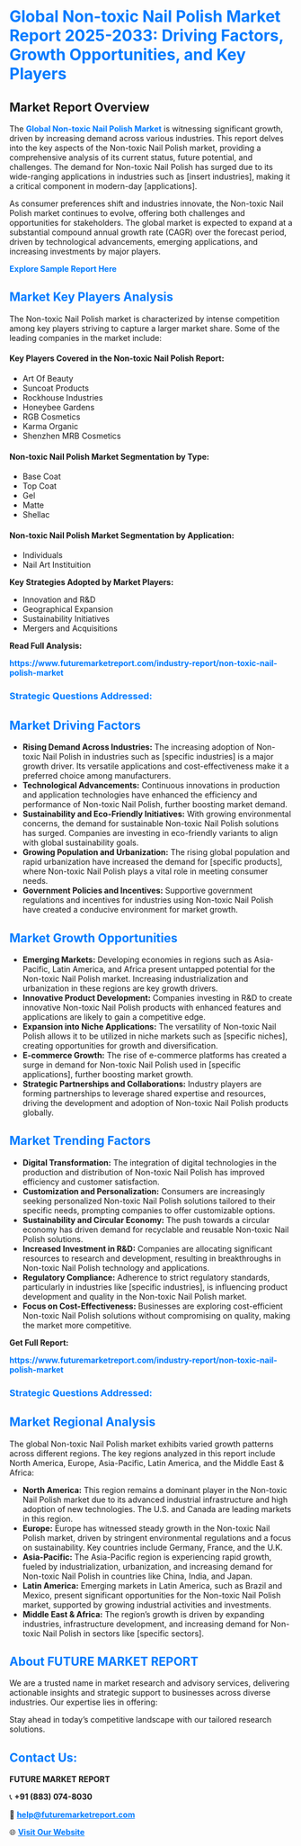 <h1 style="color: #007BFF;">Global Non-toxic Nail Polish Market Report 2025-2033: Driving Factors, Growth Opportunities, and Key Players</h1>

<section id="overview">
<h2>Market Report Overview</h2>
<p>The <a href="https://www.futuremarketreport.com/industry-report/non-toxic-nail-polish-market" style="color: #007BFF; text-decoration: none;"><strong>Global Non-toxic Nail Polish Market</strong></a> is witnessing significant growth, driven by increasing demand across various industries. This report delves into the key aspects of the Non-toxic Nail Polish market, providing a comprehensive analysis of its current status, future potential, and challenges. The demand for Non-toxic Nail Polish has surged due to its wide-ranging applications in industries such as [insert industries], making it a critical component in modern-day [applications].</p>
<p>As consumer preferences shift and industries innovate, the Non-toxic Nail Polish market continues to evolve, offering both challenges and opportunities for stakeholders. The global market is expected to expand at a substantial compound annual growth rate (CAGR) over the forecast period, driven by technological advancements, emerging applications, and increasing investments by major players.</p>
</section>

<section id="overview">
<p><a href="https://www.futuremarketreport.com/request-sample/reportId=63731" style="color: #007BFF; text-decoration: none;"><strong>Explore Sample Report Here</strong></a></p>
</section>

<section id="key-players">
<h2 style="color: #007BFF;">Market Key Players Analysis</h2>
<p>The Non-toxic Nail Polish market is characterized by intense competition among key players striving to capture a larger market share. Some of the leading companies in the market include:</p>
<h4>Key Players Covered in the Non-toxic Nail Polish Report:</h4>
<ul><li>Art Of Beauty</li><li>Suncoat Products</li><li>Rockhouse Industries</li><li>Honeybee Gardens</li><li>RGB Cosmetics</li><li>Karma Organic</li><li>Shenzhen MRB Cosmetics</li></ul>
<h4>Non-toxic Nail Polish Market Segmentation by Type:</h4>
<ul><li>Base Coat</li><li>Top Coat</li><li>Gel</li><li>Matte</li><li>Shellac</li></ul>

<h4>Non-toxic Nail Polish Market Segmentation by Application:</h4>
<ul><li>Individuals</li><li>Nail Art Instituition</li></ul>
<p><strong>Key Strategies Adopted by Market Players:</strong></p>
<ul>
<li>Innovation and R&D</li>
<li>Geographical Expansion</li>
<li>Sustainability Initiatives</li>
<li>Mergers and Acquisitions</li>
</ul>
</section>

<section>
<p><strong>Read Full Analysis: </strong></p><a href="https://www.futuremarketreport.com/industry-report/non-toxic-nail-polish-market" style="color: #007BFF; text-decoration: none;"><strong>https://www.futuremarketreport.com/industry-report/non-toxic-nail-polish-market</strong></a>
<h3 style="color: #007BFF;">Strategic Questions Addressed:</h3>
</section>

<section id="driving-factors">
<h2 style="color: #007BFF;">Market Driving Factors</h2>
<ul>
<li><strong>Rising Demand Across Industries:</strong> The increasing adoption of Non-toxic Nail Polish in industries such as [specific industries] is a major growth driver. Its versatile applications and cost-effectiveness make it a preferred choice among manufacturers.</li>
<li><strong>Technological Advancements:</strong> Continuous innovations in production and application technologies have enhanced the efficiency and performance of Non-toxic Nail Polish, further boosting market demand.</li>
<li><strong>Sustainability and Eco-Friendly Initiatives:</strong> With growing environmental concerns, the demand for sustainable Non-toxic Nail Polish solutions has surged. Companies are investing in eco-friendly variants to align with global sustainability goals.</li>
<li><strong>Growing Population and Urbanization:</strong> The rising global population and rapid urbanization have increased the demand for [specific products], where Non-toxic Nail Polish plays a vital role in meeting consumer needs.</li>
<li><strong>Government Policies and Incentives:</strong> Supportive government regulations and incentives for industries using Non-toxic Nail Polish have created a conducive environment for market growth.</li>
</ul>
</section>

<section id="growth-opportunities">
<h2 style="color: #007BFF;">Market Growth Opportunities</h2>
<ul>
<li><strong>Emerging Markets:</strong> Developing economies in regions such as Asia-Pacific, Latin America, and Africa present untapped potential for the Non-toxic Nail Polish market. Increasing industrialization and urbanization in these regions are key growth drivers.</li>
<li><strong>Innovative Product Development:</strong> Companies investing in R&D to create innovative Non-toxic Nail Polish products with enhanced features and applications are likely to gain a competitive edge.</li>
<li><strong>Expansion into Niche Applications:</strong> The versatility of Non-toxic Nail Polish allows it to be utilized in niche markets such as [specific niches], creating opportunities for growth and diversification.</li>
<li><strong>E-commerce Growth:</strong> The rise of e-commerce platforms has created a surge in demand for Non-toxic Nail Polish used in [specific applications], further boosting market growth.</li>
<li><strong>Strategic Partnerships and Collaborations:</strong> Industry players are forming partnerships to leverage shared expertise and resources, driving the development and adoption of Non-toxic Nail Polish products globally.</li>
</ul>
</section>

<section id="trending-factors">
<h2 style="color: #007BFF;">Market Trending Factors</h2>
<ul>
<li><strong>Digital Transformation:</strong> The integration of digital technologies in the production and distribution of Non-toxic Nail Polish has improved efficiency and customer satisfaction.</li>
<li><strong>Customization and Personalization:</strong> Consumers are increasingly seeking personalized Non-toxic Nail Polish solutions tailored to their specific needs, prompting companies to offer customizable options.</li>
<li><strong>Sustainability and Circular Economy:</strong> The push towards a circular economy has driven demand for recyclable and reusable Non-toxic Nail Polish solutions.</li>
<li><strong>Increased Investment in R&D:</strong> Companies are allocating significant resources to research and development, resulting in breakthroughs in Non-toxic Nail Polish technology and applications.</li>
<li><strong>Regulatory Compliance:</strong> Adherence to strict regulatory standards, particularly in industries like [specific industries], is influencing product development and quality in the Non-toxic Nail Polish market.</li>
<li><strong>Focus on Cost-Effectiveness:</strong> Businesses are exploring cost-efficient Non-toxic Nail Polish solutions without compromising on quality, making the market more competitive.</li>
</ul>
</section>

<section>
<p><strong>Get Full Report: </strong></p><a href="https://www.futuremarketreport.com/industry-report/non-toxic-nail-polish-market" style="color: #007BFF; text-decoration: none;"><strong>https://www.futuremarketreport.com/industry-report/non-toxic-nail-polish-market</strong></a>
<h3 style="color: #007BFF;">Strategic Questions Addressed:</h3>
</section>


<section id="regional-analysis">
<h2 style="color: #007BFF;">Market Regional Analysis</h2>
<p>The global Non-toxic Nail Polish market exhibits varied growth patterns across different regions. The key regions analyzed in this report include North America, Europe, Asia-Pacific, Latin America, and the Middle East & Africa:</p>
<ul>
<li><strong>North America:</strong> This region remains a dominant player in the Non-toxic Nail Polish market due to its advanced industrial infrastructure and high adoption of new technologies. The U.S. and Canada are leading markets in this region.</li>
<li><strong>Europe:</strong> Europe has witnessed steady growth in the Non-toxic Nail Polish market, driven by stringent environmental regulations and a focus on sustainability. Key countries include Germany, France, and the U.K.</li>
<li><strong>Asia-Pacific:</strong> The Asia-Pacific region is experiencing rapid growth, fueled by industrialization, urbanization, and increasing demand for Non-toxic Nail Polish in countries like China, India, and Japan.</li>
<li><strong>Latin America:</strong> Emerging markets in Latin America, such as Brazil and Mexico, present significant opportunities for the Non-toxic Nail Polish market, supported by growing industrial activities and investments.</li>
<li><strong>Middle East & Africa:</strong> The region’s growth is driven by expanding industries, infrastructure development, and increasing demand for Non-toxic Nail Polish in sectors like [specific sectors].</li>
</ul>
</section>

<footer>
<h2 style="color: #007BFF;">About FUTURE MARKET REPORT</h2>
<p>We are a trusted name in market research and advisory services, delivering actionable insights and strategic support to businesses across diverse industries. Our expertise lies in offering:</p>

<p>Stay ahead in today’s competitive landscape with our tailored research solutions.</p>

<h2 style="color: #007BFF;">Contact Us:</h2>
<p><strong>FUTURE MARKET REPORT</strong></p>
<p>📞 <strong>+91 (883) 074-8030</strong></p>
<p>📧 <strong><a href="mailto:help@futuremarketreport.com" style="color: #007BFF;">help@futuremarketreport.com</a></strong></p>
<p>🌐 <strong><a href="https://www.futuremarketreport.com/" style="color: #007BFF;">Visit Our Website</a></strong></p>
</footer>